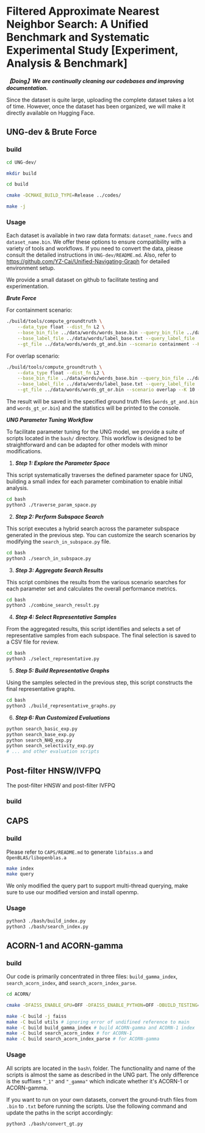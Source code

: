 # Filtered Approximate Nearest Neighbor Search: A Unified Benchmark and Systematic Experimental Study [Experiment, Analysis & Benchmark]

***【Doing】We are continually cleaning our codebases and improving documentation.***

Since the dataset is quite large, uploading the complete dataset takes a lot of time. However, once the dataset has been organized, we will make it directly available on Hugging Face.

## UNG-dev & Brute Force

### build

```bash
cd UNG-dev/

mkdir build

cd build

cmake -DCMAKE_BUILD_TYPE=Release ../codes/

make -j
```

### Usage

Each dataset is available in two raw data formats: `dataset_name.fvecs` and `dataset_name.bin`. We offer these options to ensure compatibility with a variety of tools and workflows. If you need to convert the data, please consult the detailed instructions in `UNG-dev/README.md`. Also, refer to https://github.com/YZ-Cai/Unified-Navigating-Graph for detailed environment setup.

We provide a small dataset on github to facilitate testing and experimentation.

***Brute Force***

For containment scenario:

```bash
./build/tools/compute_groundtruth \
    --data_type float --dist_fn L2 \
    --base_bin_file ../data/words/words_base.bin --query_bin_file ../data/words/words_query_and.bin \
    --base_label_file ../data/words/label_base.txt --query_label_file ../data/t/words_query_and.txt \
    --gt_file ../data/words/words_gt_and.bin --scenario containment --K 10 --num_threads 16
```

For overlap scenario:

```bash
./build/tools/compute_groundtruth \
    --data_type float --dist_fn L2 \
    --base_bin_file ../data/words/words_base.bin --query_bin_file ../data/words/words_query_or.bin \
    --base_label_file ../data/words/label_base.txt --query_label_file ../data/words/words_query_or.txt \
    --gt_file ../data/words/words_gt_or.bin --scenario overlap --K 10 --num_threads 16
```

The result will be saved in the specified ground truth files (`words_gt_and.bin` and `words_gt_or.bin`) and the statistics will be printed to the console.

***UNG Parameter Tuning Workflow***

To facilitate parameter tuning for the UNG model, we provide a suite of scripts located in the `bash/` directory. This workflow is designed to be straightforward and can be adapted for other models with minor modifications.

1. ***Step 1: Explore the Parameter Space***

This script systematically traverses the defined parameter space for UNG, building a small index for each parameter combination to enable initial analysis.

```bash
cd bash
python3 ./traverse_param_space.py
```

2. ***Step 2: Perform Subspace Search***

This script executes a hybrid search across the parameter subspace generated in the previous step. You can customize the search scenarios by modifying the `search_in_subspace.py` file.

```bash
cd bash
python3 ./search_in_subspace.py
```

3. ***Step 3: Aggregate Search Results***

This script combines the results from the various scenario searches for each parameter set and calculates the overall performance metrics.

```bash
cd bash
python3 ./combine_search_result.py
```

4. ***Step 4: Select Representative Samples***

From the aggregated results, this script identifies and selects a set of representative samples from each subspace. The final selection is saved to a CSV file for review.

```bash
cd bash
python3 ./select_representative.py
```

5. ***Step 5: Build Representative Graphs***

Using the samples selected in the previous step, this script constructs the final representative graphs.

```bash
cd bash
python3 ./build_representative_graphs.py
```

6. ***Step 6: Run Customized Evaluations***

```bash
python search_basic_exp.py
python search_base_exp.py
python search_NHQ_exp.py
python search_selectivity_exp.py
# ... and other evaluation scripts
```

## Post-filter HNSW/IVFPQ

The post-filter HNSW and post-filter IVFPQ

### build

## CAPS

### build

Please refer to `CAPS/README.md` to generate `libfaiss.a` and `OpenBLAS/libopenblas.a`

```bash
make index
make query
```

We only modified the query part to support multi-thread querying, make sure to use our modified version and install openmp.

### Usage

```bash
python3 ./bash/build_index.py
python3 ./bash/search_index.py
```

## ACORN-1 and ACORN-gamma

### build

Our code is primarily concentrated in three files: `build_gamma_index`, `search_acorn_index`, and `search_acorn_index_parse`.

```bash
cd ACORN/

cmake -DFAISS_ENABLE_GPU=OFF -DFAISS_ENABLE_PYTHON=OFF -DBUILD_TESTING=ON -DBUILD_SHARED_LIBS=ON -DCMAKE_BUILD_TYPE=Release -B build

make -C build -j faiss
make -C build utils # ignoring error of undifined reference to main
make -C build build_gamma_index # build ACORN-gamma and ACORN-1 index
make -C build search_acorn_index # for ACORN-1
make -C build search_acorn_index_parse # for ACORN-gamma
```

### Usage

All scripts are located in the `bash\` folder. The functionality and name of the scripts is almost the same as described in the UNG part. The only difference is the suffixes `"_1"` and `"_gamma"` which indicate whether it's ACORN-1 or ACORN-gamma.

If you want to run on your own datasets, convert the ground-truth files from `.bin` to `.txt` before running the scripts. Use the following command and update the paths in the script accordingly:

```bash
python3 ./bash/convert_gt.py
```